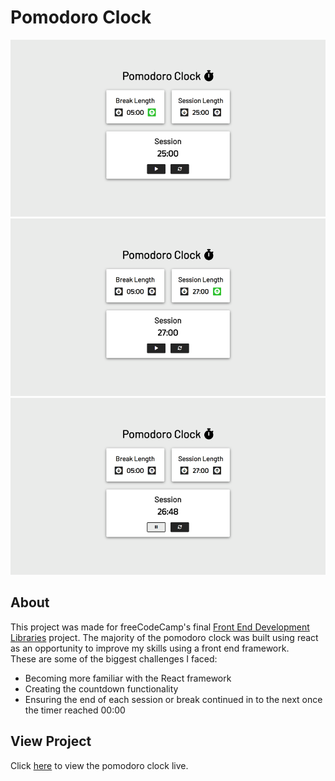 # Pomodoro Clock
![preview-image-1](https://github.com/brajpatel/pomodoro-clock/blob/main/images/preview-img1.png)
![preview-image-2](https://github.com/brajpatel/pomodoro-clock/blob/main/images/preview-img2.png)
![preview-image-3](https://github.com/brajpatel/pomodoro-clock/blob/main/images/preview-img3.png)
## About
This project was made for freeCodeCamp's final [Front End Development Libraries](https://www.freecodecamp.org/learn/front-end-development-libraries/front-end-development-libraries-projects/build-a-25--5-clock) project. The majority of the pomodoro clock was built using react as an opportunity to improve my skills using a front end framework.  
These are some of the biggest challenges I faced:
- Becoming more familiar with the React framework
- Creating the countdown functionality
- Ensuring the end of each session or break continued in to the next once the timer reached 00:00
## View Project
Click [here](https://brajpatel.github.io/pomodoro-clock/) to view the pomodoro clock live.
